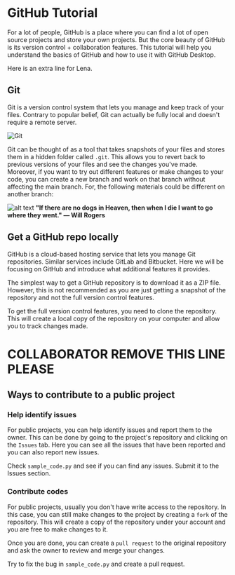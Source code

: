 # GitHub Tutorial
 
For a lot of people, GitHub is a place where you can find a lot of open source projects and store your own projects. But the core beauty of GitHub is its version control + collaboration features. This tutorial will help you understand the basics of GitHub and how to use it with GitHub Desktop.

Here is an extra line for Lena.

## Git
Git is a version control system that lets you manage and keep track of your files. Contrary to popular belief, Git can actually be fully local and doesn't require a remote server.

![Git](/images/git.png)

Git can be thought of as a tool that takes snapshots of your files and stores them in a hidden folder called `.git`. This allows you to revert back to previous versions of your files and see the changes you've made. Moreover, if you want to try out different features or make changes to your code, you can create a new branch and work on that branch without affecting the main branch. For, the following materials could be different on another branch:

![alt text](/images/dog.png)
**"If there are no dogs in Heaven, then when I die I want to go where they went." ― Will Rogers**

## Get a GitHub repo locally
GitHub is a cloud-based hosting service that lets you manage Git repositories. Similar services include GitLab and Bitbucket. Here we will be focusing on GitHub and introduce what additional features it provides.

The simplest way to get a GitHub repository is to download it as a ZIP file. However, this is not recommended as you are just getting a snapshot of the repository and not the full version control features.

To get the full version control features, you need to clone the repository. This will create a local copy of the repository on your computer and allow you to track changes made.

# COLLABORATOR REMOVE THIS LINE PLEASE

## Ways to contribute to a public project

### Help identify issues
For public projects, you can help identify issues and report them to the owner. This can be done by going to the project's repository and clicking on the `Issues` tab. Here you can see all the issues that have been reported and you can also report new issues.

Check `sample_code.py` and see if you can find any issues. Submit it to the Issues section.

### Contribute codes
For public projects, usually you don't have write access to the repository. In this case, you can still make changes to the project by creating a `fork` of the repository. This will create a copy of the repository under your account and you are free to make changes to it.

Once you are done, you can create a `pull request` to the original repository and ask the owner to review and merge your changes.

Try to fix the bug in `sample_code.py` and create a pull request.
